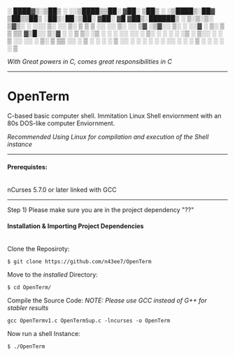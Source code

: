 
░ ████▓▒░▒██▒ ░  ░░▒████▒▒██░   ▓██░  ▒██▒ ░ ░▒████▒░██▓ ▒██▒▒██▒   ░██▒░██░▒██░   ▓██░ ▓█   ▓██▒░██████▒
░ ▒░▒░▒░ ▒▓▒░ ░  ░░░ ▒░ ░░ ▒░   ▒ ▒   ▒ ░░   ░░ ▒░ ░░ ▒▓ ░▒▓░░ ▒░   ░  ░░▓  ░ ▒░   ▒ ▒  ▒▒   ▓▒█░░ ▒░▓  ░
  ░ ▒ ▒░ ░▒ ░      ░ ░  ░░ ░░   ░ ▒░    ░     ░ ░  ░  ░▒ ░ ▒░░  ░      ░ ▒ ░░ ░░   ░ ▒░  ▒   ▒▒ ░░ ░ ▒  ░
░ ░ ░ ▒  ░░          ░      ░   ░ ░   ░         ░     ░░   ░ ░      ░    ▒ ░   ░   ░ ░   ░   ▒                                                                                                              

_With Great powers in C, comes great responsibilities in C_
________________________________________________________________________________________
# OpenTerm
C-based basic computer shell. Immitation Linux Shell enviornment with an 80s DOS-like computer Enviornment. 

_Recommended Using Linux for compilation and execution of the Shell instance_ 
_________________________________________________________________________________________
#### Prerequistes: 
 \
nCurses 5.7.0 or later linked with GCC
________________________________________________________________________________________
Step 1) Please make sure you are in the project dependency "??"

#### Installation & Importing Project Dependencies
 \
Clone the Reposiroty: 

```
$ git clone https://github.com/n43ee7/OpenTerm
```
Move to the _installed_ Directory:

```
$ cd OpenTerm/
```
Compile the Source Code:
_NOTE: Please use GCC instead of G++ for stabler results_

```
gcc OpenTermv1.c OpenTermSup.c -lncurses -o OpenTerm
```
Now run a shell Instance:
```
$ ./OpenTerm
```
